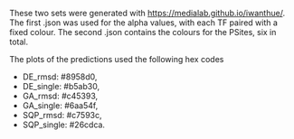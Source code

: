 These two sets were generated with https://medialab.github.io/iwanthue/. The first .json was used for the alpha values, with each 
TF paired with a fixed colour. The second .json contains the colours for the PSites, six in total.

The plots of the predictions used the following hex codes
- DE_rmsd: #8958d0,
- DE_single: #b5ab30,
- GA_rmsd: #c45393,
- GA_single: #6aa54f,
- SQP_rmsd: #c7593c,
- SQP_single: #26cdca.